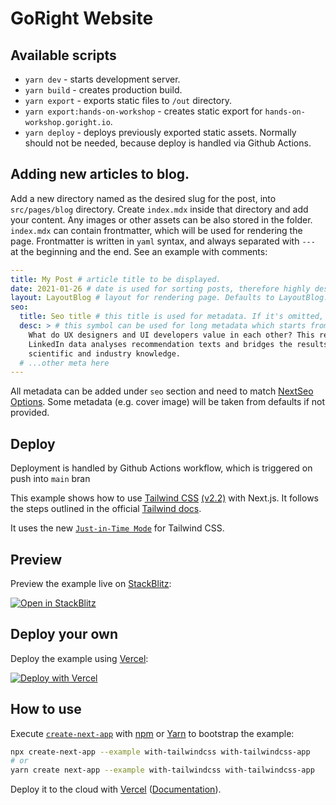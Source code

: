 # GoRight Website

## Available scripts

- `yarn dev` - starts development server.
- `yarn build` - creates production build.
- `yarn export` - exports static files to `/out` directory.
- `yarn export:hands-on-workshop` - creates static export for `hands-on-workshop.goright.io`.
- `yarn deploy` - deploys previously exported static assets. Normally should not be needed, because deploy is handled via Github Actions.

## Adding new articles to blog.

Add a new directory named as the desired slug for the post, into `src/pages/blog` directory. Create `index.mdx` inside that directory and add your content. Any images or other assets can be also stored in the folder.
`index.mdx` can contain frontmatter, which will be used for rendering the page. Frontmatter is written in `yaml` syntax, and always separated with `---` at the beginning and the end. See an example with comments:

```yaml
---
title: My Post # article title to be displayed. 
date: 2021-01-26 # date is used for sorting posts, therefore highly desired
layout: LayoutBlog # layout for rendering page. Defaults to LayoutBlog.
seo:
  title: Seo title # this title is used for metadata. If it's omitted, main title will ve used.
  desc: > # this symbol can be used for long metadata which starts from next line
    What do UX designers and UI developers value in each other? This research study on
    LinkedIn data analyses recommendation texts and bridges the results to the existing
    scientific and industry knowledge.
  # ...other meta here
---
```

All metadata can be added under `seo` section and need to match [NextSeo Options](https://github.com/garmeeh/next-seo#nextseo-options). Some metadata (e.g. cover image) will be taken from defaults if not provided.

## Deploy

Deployment is handled by Github Actions workflow, which is triggered on push into `main` bran


This example shows how to use [Tailwind CSS](https://tailwindcss.com/) [(v2.2)](https://blog.tailwindcss.com/tailwindcss-2-2) with Next.js. It follows the steps outlined in the official [Tailwind docs](https://tailwindcss.com/docs/guides/nextjs).

It uses the new [`Just-in-Time Mode`](https://tailwindcss.com/docs/just-in-time-mode) for Tailwind CSS.

## Preview

Preview the example live on [StackBlitz](http://stackblitz.com/):

[![Open in StackBlitz](https://developer.stackblitz.com/img/open_in_stackblitz.svg)](https://stackblitz.com/github/vercel/next.js/tree/canary/examples/with-tailwindcss)

## Deploy your own

Deploy the example using [Vercel](https://vercel.com?utm_source=github&utm_medium=readme&utm_campaign=next-example):

[![Deploy with Vercel](https://vercel.com/button)](https://vercel.com/new/git/external?repository-url=https://github.com/vercel/next.js/tree/canary/examples/with-tailwindcss&project-name=with-tailwindcss&repository-name=with-tailwindcss)

## How to use

Execute [`create-next-app`](https://github.com/vercel/next.js/tree/canary/packages/create-next-app) with [npm](https://docs.npmjs.com/cli/init) or [Yarn](https://yarnpkg.com/lang/en/docs/cli/create/) to bootstrap the example:

```bash
npx create-next-app --example with-tailwindcss with-tailwindcss-app
# or
yarn create next-app --example with-tailwindcss with-tailwindcss-app
```

Deploy it to the cloud with [Vercel](https://vercel.com/new?utm_source=github&utm_medium=readme&utm_campaign=next-example) ([Documentation](https://nextjs.org/docs/deployment)).
